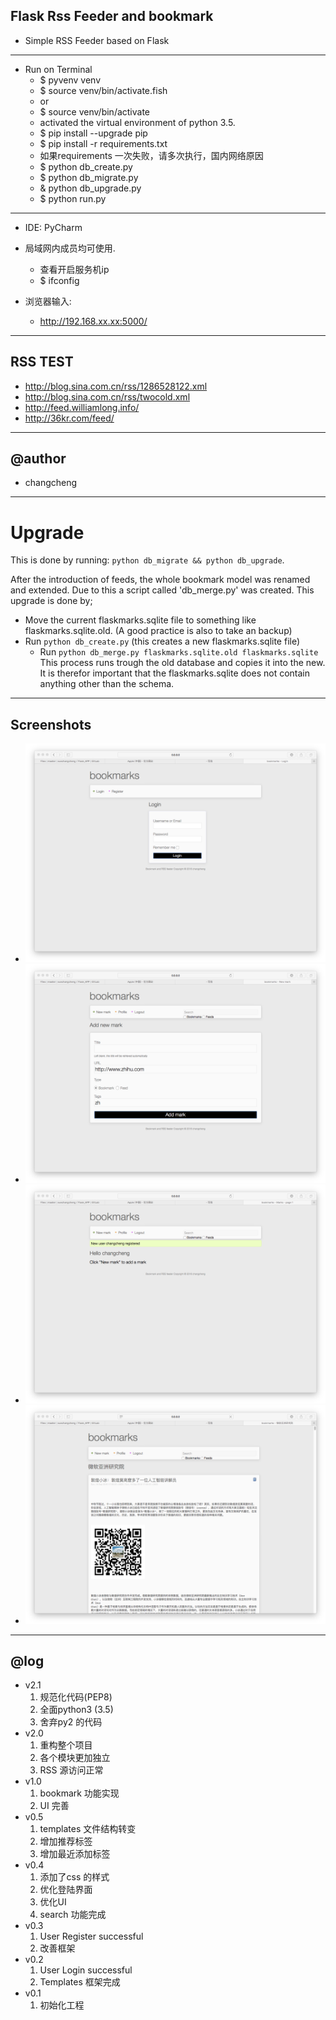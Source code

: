 ## Flask Rss Feeder and bookmark

* Simple RSS Feeder based on Flask


---

* Run on Terminal 
    * $ pyvenv venv
    * $ source venv/bin/activate.fish
    * or
    * $ source venv/bin/activate
    * activated  the virtual environment of python 3.5.
    * $ pip install --upgrade pip
    * $ pip install -r requirements.txt
    * 如果requirements 一次失败，请多次执行，国内网络原因
    * $ python db_create.py
    * $ python db_migrate.py
    * & python db_upgrade.py
    * $ python run.py


---

* IDE: PyCharm

* 局域网内成员均可使用.
    * 查看开启服务机ip
    * $ ifconfig

* 浏览器输入: 
    * http://192.168.xx.xx:5000/

---

## RSS TEST

* http://blog.sina.com.cn/rss/1286528122.xml
* http://blog.sina.com.cn/rss/twocold.xml
* http://feed.williamlong.info/
* http://36kr.com/feed/


---
## @author

* changcheng

---


Upgrade
=======

This is done by running: `python db_migrate && python db_upgrade`. 


After the introduction of feeds, the whole bookmark model was renamed and extended. Due to this a script called 'db_merge.py' was created. This upgrade is done by;
* Move the current flaskmarks.sqlite file to something like flaskmarks.sqlite.old. (A good practice is also to take an backup)
* Run `python db_create.py` (this creates a new flaskmarks.sqlite file)
    * Run `python db_merge.py flaskmarks.sqlite.old flaskmarks.sqlite`
      This process runs trough the old database and copies it into the new. It is therefor important that the flaskmarks.sqlite does not contain anything other than the schema.


---

## Screenshots

* ![home](screenshots/home.png)
* ![bookmark](screenshots/bookmark.png)
* ![welcome](screenshots/welcome.png)
* ![rssfeeder](screenshots/rssfeeder.png)


---
## @log
* v2.1
    1. 规范化代码(PEP8)
    2. 全面python3 (3.5)
    3. 舍弃py2 的代码
* v2.0
    1. 重构整个项目
    2. 各个模块更加独立
    3. RSS 源访问正常
* v1.0
    1. bookmark 功能实现
    2. UI 完善
* v0.5
    1. templates 文件结构转变
    2. 增加推荐标签
    3. 增加最近添加标签
* v0.4
    1. 添加了css 的样式
    2. 优化登陆界面
    3. 优化UI
    4. search 功能完成
* v0.3
    1. User Register successful
    2. 改善框架
* v0.2
    1. User Login successful
    2. Templates 框架完成
* v0.1
    1. 初始化工程
